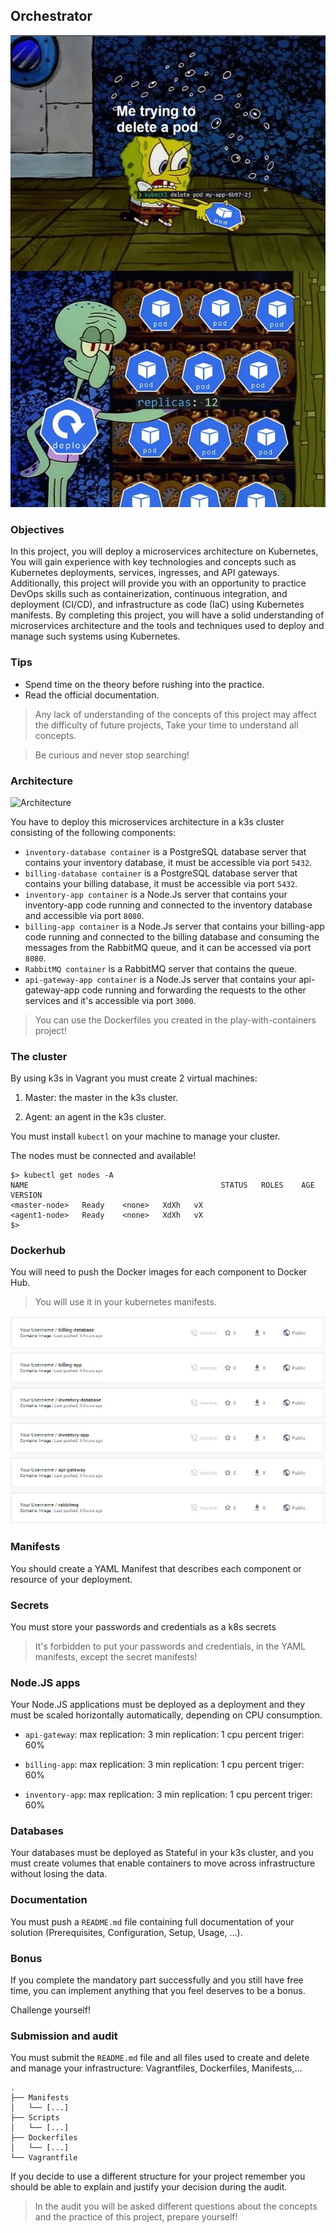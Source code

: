 ## Orchestrator

![Orchestrator](pictures/Orchestrator.jpg)

### Objectives

In this project, you will deploy a microservices architecture on Kubernetes, You will gain experience with key technologies and concepts such as Kubernetes deployments, services, ingresses, and API gateways. Additionally, this project will provide you with an opportunity to practice DevOps skills such as containerization, continuous integration, and deployment (CI/CD), and infrastructure as code (IaC) using Kubernetes manifests. By completing this project, you will have a solid understanding of microservices architecture and the tools and techniques used to deploy and manage such systems using Kubernetes.

### Tips

- Spend time on the theory before rushing into the practice.
- Read the official documentation.

> Any lack of understanding of the concepts of this project may affect the difficulty of future projects, Take your time to understand all concepts.

> Be curious and never stop searching!

### Architecture

![Architecture](pictures/Architecture.jpg)

You have to deploy this microservices architecture in a k3s cluster consisting of the following components:

- `inventory-database container` is a PostgreSQL database server that contains your inventory database, it must be accessible via port `5432`.
- `billing-database container` is a PostgreSQL database server that contains your billing database, it must be accessible via port `5432`.
- `inventory-app container` is a Node.Js server that contains your inventory-app code running and connected to the inventory database and accessible via port `8080`.
- `billing-app container` is a Node.Js server that contains your billing-app code running and connected to the billing database and consuming the messages from the RabbitMQ queue, and it can be accessed via port `8080`.
- `RabbitMQ container` is a RabbitMQ server that contains the queue.
- `api-gateway-app container` is a Node.Js server that contains your api-gateway-app code running and forwarding the requests to the other services and it's accessible via port `3000`.

> You can use the Dockerfiles you created in the play-with-containers project!

### The cluster

By using k3s in Vagrant you must create 2 virtual machines:

1. Master: the master in the k3s cluster.

2. Agent: an agent in the k3s cluster.

You must install `kubectl` on your machine to manage your cluster.

The nodes must be connected and available!
```console
$> kubectl get nodes -A
NAME                                           STATUS   ROLES    AGE    VERSION
<master-node>   Ready    <none>   XdXh   vX
<agent1-node>   Ready    <none>   XdXh   vX
$>
```

### Dockerhub

You will need to push the Docker images for each component to Docker Hub.

> You will use it in your kubernetes manifests.

![Dockerhub-example](pictures/dockerhub-example.jpg)

### Manifests

You should create a YAML Manifest that describes each component or resource of your deployment.

### Secrets

You must store your passwords and credentials as a k8s secrets

> It's forbidden to put your passwords and credentials, in the YAML manifests, except the secret manifests!

### Node.JS apps

Your Node.JS applications must be deployed as a deployment and they must be scaled horizontally automatically, depending on CPU consumption.

- `api-gateway`:
    max replication: 3
    min replication: 1
    cpu percent triger: 60%

- `billing-app`:
    max replication: 3
    min replication: 1
    cpu percent triger: 60%

- `inventory-app`:
    max replication: 3
    min replication: 1
    cpu percent triger: 60%

### Databases

Your databases must be deployed as Stateful in your k3s cluster, and you must create volumes that enable containers to move across infrastructure without losing the data.

### Documentation
You must push a `README.md` file containing full documentation of your solution (Prerequisites, Configuration, Setup, Usage, ...).

### Bonus

If you complete the mandatory part successfully and you still have free time, you can implement anything that you feel deserves to be a bonus.

Challenge yourself!

### Submission and audit

You must submit the `README.md` file and all files used to create and delete and manage your infrastructure: Vagrantfiles, Dockerfiles, Manifests,...

```console
.
├── Manifests
│   └── [...]
├── Scripts
│   └── [...]
├── Dockerfiles
│   └── [...]
└── Vagrantfile
```

If you decide to use a different structure for your project remember you should be able to explain and justify your decision during the audit.
> In the audit you will be asked different questions about the concepts and the practice of this project, prepare yourself!